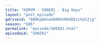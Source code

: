 ```yaml
---
title: "HIMYM - S06E01 - Big Days"
layout: "post_episode"
gdriveid: "0B0EpbHcwk0ARVnM4dEEzckU1Zjg"
season: "S06"
permalink: "episode/S06E01.html"
episodeid: "S06E01"
---
```

